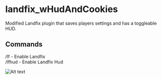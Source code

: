 # landfix_wHudAndCookies
Modified Landfix plugin that saves players settings and has a toggleable HUD.

## Commands    
/lf - Enable Landfix    
/lfhud - Enable Landfix Hud    

![Alt text](https://i.imgur.com/JAD1dun.jpeg)  

